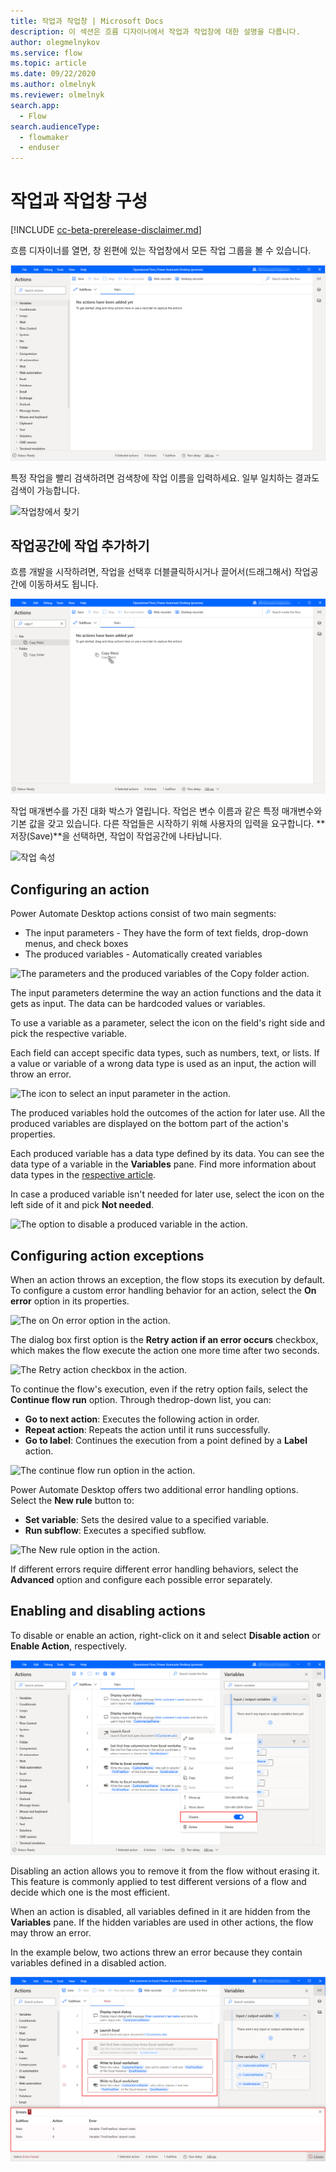 ```yaml
---
title: 작업과 작업창 | Microsoft Docs
description: 이 섹션은 흐름 디자이너에서 작업과 작업창에 대한 설명을 다룹니다.
author: olegmelnykov
ms.service: flow
ms.topic: article
ms.date: 09/22/2020
ms.author: olmelnyk
ms.reviewer: olmelnyk
search.app: 
  - Flow
search.audienceType: 
  - flowmaker
  - enduser
---
```


# 작업과 작업창 구성

[!INCLUDE [cc-beta-prerelease-disclaimer.md](../../includes/cc-beta-prerelease-disclaimer.md)]

흐름 디자이너를 열면, 창 왼편에 있는 작업창에서 모든 작업 그룹을 볼 수 있습니다.

![작업창 보기](./media/actions-pane/actions-pane.png)

특정 작업을 빨리 검색하려면 검색창에 작업 이름을 입력하세요. 일부 일치하는 결과도 검색이 가능합니다.

![작업창에서 찾기](./media/actions-pane/actions-search.png)

## 작업공간에 작업 추가하기

흐름 개발을 시작하려면, 작업을 선택후 더블클릭하시거나 끌어서(드래그해서) 작업공간에 이동하셔도 됩니다.

![작업 추가하기](./media/adding-actions/add-action.png)

작업 매개변수를 가진 대화 박스가 열립니다. 작업은 변수 이름과 같은 특정 매개변수와 기본 값을 갖고 있습니다. 다른 작업들은 시작하기 위해 사용자의 입력을 요구합니다. **저장(Save)**을 선택하면, 작업이 작업공간에 나타납니다.

![작업 속성](./media/adding-actions/action-properties.png)

## Configuring an action

Power Automate Desktop actions consist of two main segments:
- The input parameters - They have the form of text fields, drop-down menus, and  check boxes
- The produced variables - Automatically created variables

![Τhe parameters and the produced variables of the Copy folder action.](./media/configuring-actions/actions-parameteres-outputs.png)

The input parameters determine the way an action functions and the data it gets as input. The data can be hardcoded values or variables. 

To use a variable as a parameter, select the icon on the field's right side and pick the respective variable.

Each field can accept specific data types, such as numbers, text, or lists. If a value or variable of a wrong data type is used as an input, the action will throw an error. 

![The icon to select an input parameter in the action.](./media/configuring-actions/actions-parameteres.png)

The produced variables hold the outcomes of the action for later use. All the produced variables are displayed on the bottom part of the action's properties. 

Each produced variable has a data type defined by its data. You can see the data type of a variable in the **Variables** pane. Find more information about data types in the [respective article](variable-data-types.md).

In case a produced variable isn't needed for later use, select the icon on the left side of it and pick **Not needed**. 

![The option to disable a produced variable in the action.](./media/configuring-actions/actions-outputs.png)

## Configuring action exceptions

When an action throws an exception, the flow stops its execution by default. To configure a custom error handling behavior for an action, select the **On error** option in its properties.

![The on On error option in the action.](./media/configuring-actions-exceptions/on-error-option-action.png)

The dialog box first option is the **Retry action if an error occurs** checkbox, which makes the flow execute the action one more time after two seconds.

![The Retry action checkbox in the action.](./media/configuring-actions-exceptions/retry-action.png)

To continue the flow's execution, even if the retry option fails, select the **Continue flow run** option. Through the ​drop-down list, you can:

- **Go to next action**: Executes the following action in order.
- **Repeat action**: Repeats the action until it runs successfully. 
- **Go to label**: Continues the execution from a point defined by a **Label** action.

![The continue flow run option in the action.](./media/configuring-actions-exceptions/continue-flow-run.png)

Power Automate Desktop offers two additional error handling options. Select the **New rule** button to:
- **Set variable**: Sets the desired value to a specified variable.
- **Run subflow**: Executes a specified subflow. 

![The New rule option in the action.](./media/configuring-actions-exceptions/new-rule.png)

If different errors require different error handling behaviors, select the **Advanced** option and configure each possible error separately. 

## Enabling and disabling actions

To disable or enable an action, right-click on it and select **Disable action** or **Enable Action**, respectively. 

![The disable action option.](./media/enabling-disabling-actions/enable-disable-action.png)

Disabling an action allows you to remove it from the flow without erasing it. This feature is commonly applied to test different versions of a flow and decide which one is the most efficient. 

When an action is disabled, all variables defined in it are hidden from the **Variables** pane. If the hidden variables are used in other actions, the flow may throw an error. 

In the example below, two actions threw an error because they contain variables defined in a disabled action.

![An example in which disabling an action hides some varibales.](./media/enabling-disabling-actions/enable-disable-action-variables.png)
